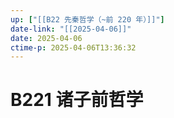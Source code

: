 ```yaml
---
up: ["[[B22 先秦哲学（~前 220 年）]]"]
date-link: "[[2025-04-06]]"
date: 2025-04-06
ctime-p: 2025-04-06T13:36:32
---
```


# B221 诸子前哲学
